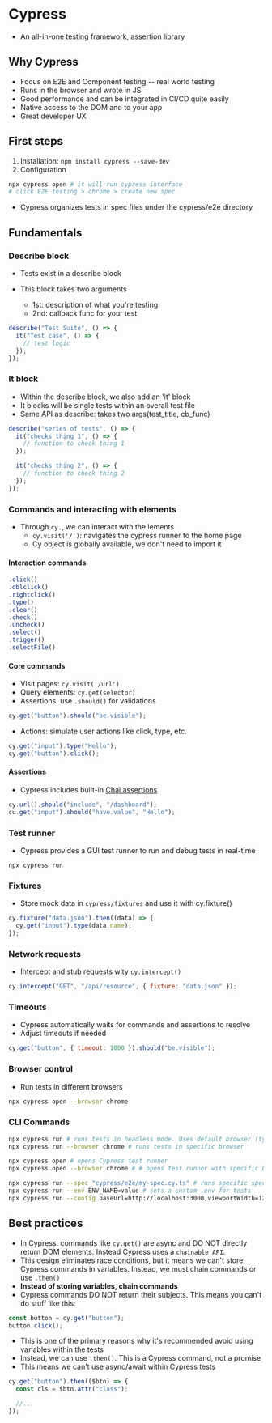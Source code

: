 # Cypress

- An all-in-one testing framework, assertion library

## Why Cypress

- Focus on E2E and Component testing -- real world testing
- Runs in the browser and wrote in JS
- Good performance and can be integrated in CI/CD quite easily
- Native access to the DOM and to your app
- Great developer UX

## First steps

1. Installation: `npm install cypress --save-dev`
2. Configuration

```bash
npx cypress open # it will run cypress interface
# click E2E testing > chrome > create new spec
```

- Cypress organizes tests in spec files under the cypress/e2e directory

## Fundamentals

### Describe block

- Tests exist in a describe block
- This block takes two arguments

  - 1st: description of what you're testing
  - 2nd: callback func for your test

```js
describe("Test Suite", () => {
  it("Test case", () => {
    // test logic
  });
});
```

### It block

- Within the describe block, we also add an 'it' block
- It blocks will be single tests within an overall test file
- Same API as describe: takes two args(test_title, cb_func)

```js
describe("series of tests", () => {
  it("checks thing 1", () => {
    // function to check thing 1
  });

  it("checks thing 2", () => {
    // function to check thing 2
  });
});
```

### Commands and interacting with elements

- Through `cy.`, we can interact with the lements
  - `cy.visit('/')`: navigates the cypress runner to the home page
  - Cy object is globally available, we don't need to import it

#### Interaction commands

```js
.click()
.dblclick()
.rightclick()
.type()
.clear()
.check()
.uncheck()
.select()
.trigger()
.selectFile()
```

#### Core commands

- Visit pages: `cy.visit('/url')`
- Query elements: `cy.get(selector)`
- Assertions: use `.should()` for validations

```js
cy.get("button").should("be.visible");
```

- Actions: simulate user actions like click, type, etc.

```js
cy.get("input").type("Hello");
cy.get("button").click();
```

#### Assertions

- Cypress includes built-in [Chai assertions](https://www.chaijs.com/)

```js
cy.url().should("include", "/dashboard");
cu.get("input").should("have.value", "Hello");
```

### Test runner

- Cypress provides a GUI test runner to run and debug tests in real-time

```
npx cypress run
```

### Fixtures

- Store mock data in `cypress/fixtures` and use it with cy.fixture()

```js
cy.fixture("data.json").then((data) => {
  cy.get("input").type(data.name);
});
```

### Network requests

- Intercept and stub requests wity `cy.intercept()`

```js
cy.intercept("GET", "/api/resource", { fixture: "data.json" });
```

### Timeouts

- Cypress automatically waits for commands and assertions to resolve
- Adjust timeouts if needed

```js
cy.get("button", { timeout: 1000 }).should("be.visible");
```

### Browser control

- Run tests in different browsers

```bash
npx cypress open --browser chrome
```

### CLI Commands

```bash
npx cypress run # runs tests in headless mode. Uses default browser (typically Electron)
npx cypress run --browser chrome # runs tests in specific browser

npx cypress open # opens Cypress test runner
npx cypress open --browser chrome # # opens test runner with specific browser

npx cypress run --spec "cypress/e2e/my-spec.cy.ts" # runs specific spec file
npx cypress run --env ENV_NAME=value # sets a custom .env for tests
npx cypress run --config baseUrl=http://localhost:3000,viewportWidth=1280 # runs tests with specific config
```

## Best practices

- In Cypress. commands like `cy.get()` are async and DO NOT directly return DOM elements. Instead Cypress uses a `chainable API`.
- This design eliminates race conditions, but it means we can't store Cypress commands in variables. Instead, we must chain commands or use `.then()`
- **Instead of storing variables, chain commands**
- Cypress commands DO NOT return their subjects. This means you can't do stuff like this:

```js
const button = cy.get("button");
button.click();
```

- This is one of the primary reasons why it's recommended avoid using variables within the tests
- Instead, we can use `.then()`. This is a Cypress command, not a promise
- This means we can't use async/await within Cypress tests

```js
cy.get("button").then(($btn) => {
  const cls = $btn.attr("class");

  //...
});
```
